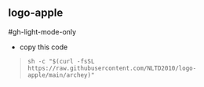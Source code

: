 ## logo-apple
#gh-light-mode-only
- copy this code
> `sh -c "$(curl -fsSL https://raw.githubusercontent.com/NLTD2010/logo-apple/main/archey)"`
